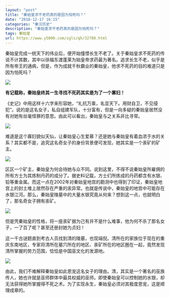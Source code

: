 ```yaml
---
layout: "post"
title: "秦始皇求不老药真的是因为怕死吗？"
date: "2018-12-17 16:15"
categories: "秦汉历史"
description: "秦始皇求不老药真的是因为怕死吗？"
tags: 秦始皇
url: https://www.y5000.com/zgls/qh/32780.html
---
```






秦始皇完成一统天下的伟业后，便开始憧憬长生不老了。关于秦始皇求不死药的传说不计其数，其中以徐福东渡蓬莱为始皇帝求药最为著名。追求长生不老，似乎是所有帝王的通病，但是，作为成就千秋霸业的秦始皇，他求不死药的目的难道只是因为怕死吗？

![](https://img.y5000.com/uploads/allimg/180912/092450J36-0.jpg)

**有记载称，秦始皇终其一生寻找不死药其实是为了一个寡妇！**

《史记》中用这样十六字来形容她，“礼抗万乘，名显天下。用财自卫，不见侵犯”。说的是这名女子，私自组建军队，十分富有，但是一向多疑的秦始皇居然没有对她有丝毫怪罪的意思。由此可以看出，秦始皇与之关系非比寻常。

![](https://img.y5000.com/uploads/allimg/180912/09245062C-1.jpg)

难道是这个寡妇貌似天仙，让秦始皇心生爱慕？还是她与秦始皇有着血浓于水的关系？其实都不是，追究这名奇女子的身份背景便可发现，她其实是一个汞矿的矿主。

![](https://img.y5000.com/uploads/allimg/180912/0924501012-2.jpg)

区区一个矿主，秦始皇为何会待她与众不同。说到这里，不得不说秦始皇所雇佣的所有方士为其炼制丹药的成分了。据史料记载，方士们所炼成的丹药都含有水银、铅等重金属。而这一点在2002年对秦始皇地宫的勘测中也得到了印证，秦始皇地宫上的封土堆上居然存在严重的汞异常。也就是传说中，秦始皇的地宫中可能存在水银江河。那么，秦始皇陵墓中的大量水银究竟从何来？想到这一点，也就明白了，那名奇女子拥有汞矿。

![](https://img.y5000.com/uploads/allimg/180912/09245045S-3.jpg)

但是凭秦始皇的性格，将一座汞矿据为己有并不是什么难事，他为何不杀了那名女子，一了百了呢？甚至还册封她为贞妇！

这一千古谜题直到考古人员找到清的陵墓，也现端倪。清所在的家族位于现在的重庆东南地区，专家将清所在墓穴所在的地区、汞矿所在的地区圈在一起，竟然发现清所掌握的势力范围，恰恰是中国巫文化的发源地。

![](https://img.y5000.com/uploads/allimg/180912/092450N59-4.jpg)

由此，我们不难解释秦始皇如此恩宠这名女子的理由。清，其实是一个著名的巫族传人，她也许就是巫师群体中最具权威的巫师。即使秦始皇可以控制她的水银，却无法获得她所掌握得不死之术。为了实现永生，秦始皇必须对其极度恩宠，这是顺理成章的。
